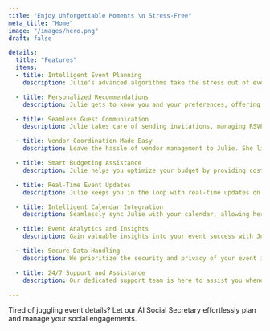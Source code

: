 ```yaml
---
title: "Enjoy Unforgettable Moments \n Stress-Free"
meta_title: "Home"
image: "/images/hero.png"
draft: false

details:
  title: "Features"
  items:
  - title: Intelligent Event Planning
    description: Julie's advanced algorithms take the stress out of event planning. From venue selection to vendor coordination, Julie handles it all, ensuring a seamless and unforgettable experience.

  - title: Personalized Recommendations
    description: Julie gets to know you and your preferences, offering tailored suggestions for venues, themes, and activities that align with your unique style. Say goodbye to generic events and embrace personalized experiences.

  - title: Seamless Guest Communication
    description: Julie takes care of sending invitations, managing RSVPs, and keeping your guests informed. With automated updates and reminders, everyone stays connected and well-informed throughout the event journey.

  - title: Vendor Coordination Made Easy
    description: Leave the hassle of vendor management to Julie. She liaises with caterers, decorators, photographers, and other service providers, ensuring smooth collaboration and exceptional service delivery.

  - title: Smart Budgeting Assistance
    description: Julie helps you optimize your budget by providing cost estimates, tracking expenses, and suggesting cost-effective alternatives without compromising on quality. Stay within your financial limits while still creating memorable events.

  - title: Real-Time Event Updates
    description: Julie keeps you in the loop with real-time updates on event logistics, changes, and important details. Stay informed and maintain control, even when you're on the go.

  - title: Intelligent Calendar Integration
    description: Seamlessly sync Julie with your calendar, allowing her to access your availability and avoid scheduling conflicts. Never worry about double-bookings or overlapping commitments again.

  - title: Event Analytics and Insights
    description: Gain valuable insights into your event success with Julie's analytics dashboard. Measure attendee engagement, track feedback, and assess the effectiveness of different event elements for continuous improvement.

  - title: Secure Data Handling
    description: We prioritize the security and privacy of your event information. Julie ensures your data is encrypted, protected, and only accessible to authorized individuals.

  - title: 24/7 Support and Assistance
    description: Our dedicated support team is here to assist you whenever you need it. Whether you have a question, need guidance, or require troubleshooting, we're just a message away.

---
```


Tired of juggling event details? Let our AI Social Secretary effortlessly plan and manage your social engagements.
